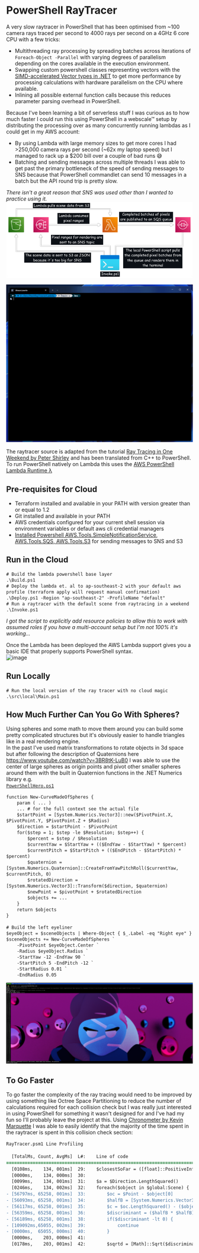 # PowerShell RayTracer
A very slow raytracer in PowerShell that has been optimised from ~100 camera rays traced per second to 4000 rays per second on a 4GHz 6 core CPU with a few tricks:
 - Multithreading ray processing by spreading batches across iterations of `Foreach-Object -Parallel` with varying degrees of parallelism depending on the cores available in the execution environment.
 - Swapping custom powershell classes representing vectors with the [SIMD-accelerated Vector types in .NET](https://docs.microsoft.com/en-us/dotnet/standard/simd) to get more performance by processing calculations with hardware parallelism on the CPU where available.
 - Inlining all possible external function calls because this reduces parameter parsing overhead in PowerShell.

Because I've been learning a bit of serverless stuff I was curious as to how much faster I could run this using PowerShell in a webscale™ setup by distributing the processing over as many concurrently running lambdas as I could get in my AWS account:  
 - By using Lambda with large memory sizes to get more cores I had >250,000 camera rays per second (~62x my laptop speed) but I managed to rack up a $200 bill over a couple of bad runs 😅
 - Batching and sending messages across multiple threads I was able to get past the primary bottleneck of the speed of sending messages to SNS because that PowerShell commandlet can send 10 messages in a batch but the API round trip is pretty slow.

_There isn't a great reason that SNS was used other than I wanted to practice using it._  
![Crappy Diagram](/artifacts/diagram.png)  

![Crappy Render](/artifacts/render.gif)

The raytracer source is adapted from the tutorial [Ray Tracing in One Weekend by Peter Shirley](https://raytracing.github.io/books/RayTracingInOneWeekend.html) and has been translated from C++ to PowerShell.  
To run PowerShell natively on Lambda this uses the [AWS PowerShell Lambda Runtime λ](https://aws.amazon.com/blogs/compute/introducing-the-powershell-custom-runtime-for-aws-lambda/)

## Pre-requisites for Cloud
 - Terraform installed and available in your PATH with version greater than or equal to 1.2
 - Git installed and available in your PATH
 - AWS credentials configured for your current shell session via environment variables or default aws cli credential managers
 - [Installed Powershell AWS.Tools.SimpleNotificationService, AWS.Tools.SQS, AWS.Tools.S3](https://docs.aws.amazon.com/powershell/latest/userguide/pstools-getting-set-up-windows.html) for sending messages to SNS and S3

## Run in the Cloud
```pwsh
# Build the lambda powershell base layer
.\Build.ps1
# Deploy the lambda et. al to ap-southeast-2 with your default aws profile (terraform apply will request manual confirmation)
.\Deploy.ps1 -Region "ap-southeast-2" -ProfileName "default"
# Run a raytracer with the default scene from raytracing in a weekend
.\Invoke.ps1
```
*I got the script to explicitly add resource policies to allow this to work with assumed roles if you have a multi-account setup but I'm not 100% it's working...*

Once the Lambda has been deployed the AWS Lambda support gives you a basic IDE that properly supports PowerShell syntax.  
![image](https://user-images.githubusercontent.com/13159458/187941858-d2970ced-14a1-4067-9cd0-fafd017a8e7b.png)

## Run Locally
```pwsh
# Run the local version of the ray tracer with no cloud magic
.\src\local\Main.ps1
```

## How Much Further Can You Go With Spheres?

Using spheres and some math to move them around you can build some pretty complicated structures but it's obviously easier to handle triangles like in a real rendering engine.  
In the past I've used matrix transformations to rotate objects in 3d space but after following the description of Quaternions here https://www.youtube.com/watch?v=3BR8tK-LuB0 I was able to use the center of large spheres as origin points and pivot other smaller spheres around them with the built in Quaternion functions in the .NET Numerics library e.g.  
[`PowerShellHero.ps1`](src/scenes/PowerShellHero.ps1)
```pwsh
function New-CurveMadeOfSpheres {
    param ( ... )
    ... # for the full context see the actual file
    $startPoint = [System.Numerics.Vector3]::new($PivotPoint.X, $PivotPoint.Y, $PivotPoint.Z + $Radius)
    $direction = $startPoint - $PivotPoint
    for($step = 1; $step -le $Resolution; $step++) {
        $percent = $step / $Resolution
        $currentYaw = $StartYaw + (($EndYaw - $StartYaw) * $percent)
        $currentPitch = $StartPitch + (($EndPitch - $StartPitch) * $percent)
        $quaternion = [System.Numerics.Quaternion]::CreateFromYawPitchRoll($currentYaw, $currentPitch, 0)
        $rotatedDirection = [System.Numerics.Vector3]::Transform($direction, $quaternion)
        $newPoint = $pivotPoint + $rotatedDirection
        $objects += ...
    }
    return $objects
}

# Build the left eyeliner
$eyeObject = $sceneObjects | Where-Object { $_.Label -eq "Right eye" }
$sceneObjects += New-CurveMadeOfSpheres `
    -PivotPoint $eyeObject.Center `
    -Radius $eyeObject.Radius `
    -StartYaw -12 -EndYaw 90 `
    -StartPitch 5 -EndPitch -12 `
    -StartRadius 0.01 `
    -EndRadius 0.05
```

![Crappy Diagram](/artifacts/pwshhero.png)  

## To Go Faster
To go faster the complexity of the ray tracing would need to be improved by using something like Octree Space Partitioning to reduce the number of calculations required for each collision check but I was really just interested in using PowerShell for something it wasn't designed for and I've had my fun so I'll probably leave the project at this. Using [Chronometer by Kevin Marquette](https://github.com/KevinMarquette/Chronometer) I was able to easily identify that the majority of the time spent in the raytracer is spent in this collision check section:
```diff
RayTracer.psm1 Line Profiling

  [TotalMs, Count, AvgMs]  L#:    Line of code
=============================================================================================
  [0108ms,    134, 001ms]  29:    $closestSoFar = ([float]::PositiveInfinity)
  [0000ms,    134, 000ms]  30:
  [0099ms,    134, 001ms]  31:    $a = $Direction.LengthSquared()
  [0246ms,    134, 002ms]  32:    foreach($object in $global:Scene) {
- [56797ms, 65258, 001ms]  33:        $oc = $Point - $object[0]
- [56093ms, 65258, 001ms]  34:        $halfB = [System.Numerics.Vector3]::Dot($oc, $Direction)
- [56117ms, 65258, 001ms]  35:        $c = $oc.LengthSquared() - ($object[1] * $object[1])
- [56359ms, 65258, 001ms]  36:        $discriminant = ($halfB * $halfB) - ($a * $c)
- [56189ms, 65258, 001ms]  38:        if($discriminant -lt 0) {
- [109092ms,65055, 002ms]  39:            continue
- [0000ms,  65055, 000ms]  40:        }
  [0000ms,    203, 000ms]  41:
  [0178ms,    203, 001ms]  42:        $sqrtd = [Math]::Sqrt($discriminant)
```
